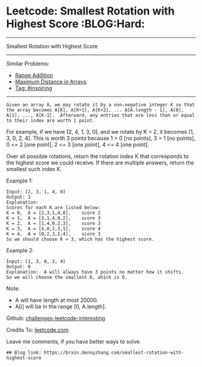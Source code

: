 # Leetcode: Smallest Rotation with Highest Score     :BLOG:Hard:


---

Smallest Rotation with Highest Score  

---

Similar Problems:  
-   [Range Addition](https://brain.dennyzhang.com/range-addition)
-   [Maximum Distance in Arrays](https://brain.dennyzhang.com/maximum-distance-in-arrays)
-   [Tag: #inspiring](https://brain.dennyzhang.com/tag/inspiring)

---

    Given an array A, we may rotate it by a non-negative integer K so that the array becomes A[K], A[K+1], A{K+2], ... A[A.length - 1], A[0], A[1], ..., A[K-1].  Afterward, any entries that are less than or equal to their index are worth 1 point.

For example, if we have [2, 4, 1, 3, 0], and we rotate by K = 2, it becomes [1, 3, 0, 2, 4].  This is worth 3 points because 1 > 0 [no points], 3 > 1 [no points], 0 <= 2 [one point], 2 <= 3 [one point], 4 <= 4 [one point].  

Over all possible rotations, return the rotation index K that corresponds to the highest score we could receive.  If there are multiple answers, return the smallest such index K.  

Example 1:  

    Input: [2, 3, 1, 4, 0]
    Output: 3
    Explanation:  
    Scores for each K are listed below: 
    K = 0,  A = [2,3,1,4,0],    score 2
    K = 1,  A = [3,1,4,0,2],    score 3
    K = 2,  A = [1,4,0,2,3],    score 3
    K = 3,  A = [4,0,2,3,1],    score 4
    K = 4,  A = [0,2,3,1,4],    score 3
    So we should choose K = 3, which has the highest score.

Example 2:  

    Input: [1, 3, 0, 2, 4]
    Output: 0
    Explanation:  A will always have 3 points no matter how it shifts.
    So we will choose the smallest K, which is 0.

Note:  

-   A will have length at most 20000.
-   A[i] will be in the range [0, A.length].

Github: [challenges-leetcode-interesting](https://github.com/DennyZhang/challenges-leetcode-interesting/tree/master/smallest-rotation-with-highest-score)  

Credits To: [leetcode.com](https://leetcode.com/problems/smallest-rotation-with-highest-score/description/)  

Leave me comments, if you have better ways to solve.  

    ## Blog link: https://brain.dennyzhang.com/smallest-rotation-with-highest-score